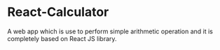 # React-Calculator
A web app which is use to perform simple arithmetic operation and it is completely based on React JS library.
